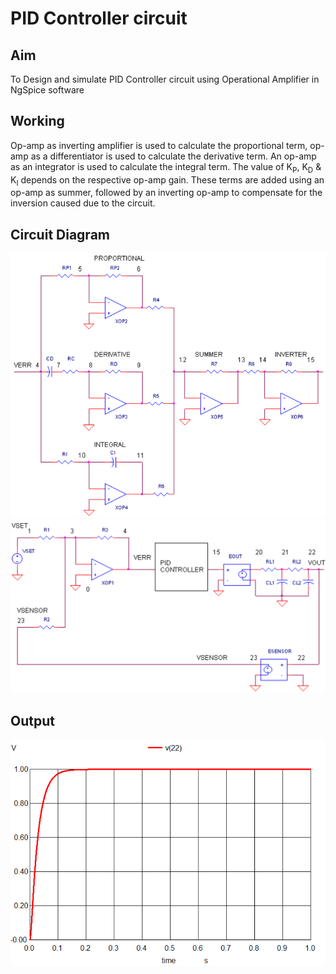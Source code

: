 # PID Controller circuit

## Aim
To Design and simulate PID Controller circuit using Operational Amplifier in NgSpice software

## Working
Op-amp  as  inverting  amplifier  is  used to calculate  the  proportional  term,  op-amp  as  a  differentiator is  used  to  calculate  the  derivative  term.  An  op-amp  as  an integrator is used to calculate the integral term. The value of K<sub>P</sub>, K<sub>D</sub> & K<sub>I</sub> depends on the respective op-amp gain. These terms are added using an op-amp as summer, followed by an inverting op-amp to compensate for the inversion caused due to the circuit.

## Circuit Diagram
<img src = "Images/PID_circuit.png">
<img src = "Images/pid_full.png">

## Output
<img src = "Images/pid_op.png">
